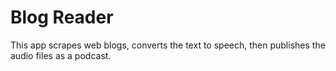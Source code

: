 # Blog Reader

This app scrapes web blogs, converts the text to speech, then publishes the audio files as a podcast.

